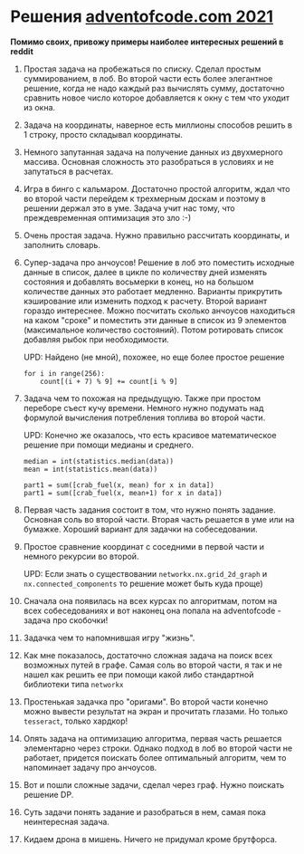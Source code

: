 # Решения [adventofcode.com 2021](https://adventofcode.com/2021/)

   **Помимо своих, привожу примеры наиболее интересных решений в reddit**

1. Простая задача на пробежаться по списку. Сделал простым суммированием, в лоб. 
   Во второй части есть более элегантное решение, когда не надо каждый раз вычислять
   сумму, достаточно сравнить новое число которое добавляется к окну с 
   тем что уходит из окна.
2. Задача на координаты, наверное есть миллионы способов решить в 1 строку, 
   просто складывал координаты.
3. Немного запутанная задача на получение данных из двухмерного массива. 
   Основная сложность это разобраться в условиях и не запутаться в расчетах.
4. Игра в бинго с кальмаром. Достаточно простой алгоритм, ждал что во второй части 
   перейдем к трехмерным доскам и поэтому в решении держал это в уме. Задача учит нас 
   тому, что преждевременная оптимизация это зло :-)
5. Очень простая задача. Нужно правильно рассчитать координаты, и заполнить словарь.
6. Супер-задача про анчоусов! Решение в лоб это поместить исходные данные в список, далее в цикле по количеству дней изменять 
   состояния и добавлять восьмерки в конец, но на большом количестве данных это работает медленно. Варианты прикрутить 
   кэширование или изменить подход к расчету. Второй вариант гораздо интереснее. Можно посчитать
   сколько анчоусов находиться на каком "сроке" и поместить эти данные в список из 9 элементов 
   (максимальное количество состояний). Потом ротировать список добавляя рыбок при необходимости.
   
   UPD: Найдено (не мной), похожее, но еще более простое решение 
   ```   
   for i in range(256):
       count[(i + 7) % 9] += count[i % 9]  
   ```
7. Задача чем то похожая на предыдущую. Также при простом переборе съест кучу времени. Немного нужно 
   подумать над формулой вычисления потребления топлива во второй части.
 
   UPD: Конечно же оказалось, что есть красивое математическое решение при помощи 
   медианы и среднего. 
   
   ```
   median = int(statistics.median(data))
   mean = int(statistics.mean(data))
   
   part1 = sum([crab_fuel(x, mean) for x in data])
   part1 = sum([crab_fuel(x, mean+1) for x in data])
   ```
8. Первая часть задания состоит в том, что нужно понять задание. Основная соль во 
   второй части. Вторая часть решается в уме или на бумажке. Хороший вариант для 
   задачки на собеседовании.
   
9. Простое сравнение координат с соседними в первой части и немного рекурсии во второй. 
   
   UPD: Если знать о существовании ```networkx.nx.grid_2d_graph``` и
   ```nx.connected_components``` то решение может быть куда проще)
   
10. Сначала она появилась на всех курсах по алгоритмам, 
    потом на всех собеседованиях и вот наконец она попала на adventofcode - 
    задача про скобочки!
    
11. Задачка чем то напомнившая игру "жизнь".
    
12. Как мне показалось, достаточно сложная задача на поиск всех возможных путей в графе. 
    Самая соль во второй части, я так и не нашел как решить ее при помощи какой либо 
    стандартной библиотеки типа ```networkx```
    
13. Простенькая задачка про "оригами". Во второй части конечно можно вывести результат
    на экран и прочитать глазами. Но только ```tesseract```, только хардкор!
    
14. Опять задача на оптимизацию алгоритма, первая часть решается элементарно через 
    строки. Однако подход в лоб во второй части не работает, придется поискать более 
    оптимальный алгоритм, чем то напоминает задачу про анчоусов.

15. Вот и пошли сложные задачи, сделал через граф. Нужно поискать решение DP.

16. Суть задачи понять задание и разобраться в нем, самая пока неинтересная задача. 

17. Кидаем дрона в мишень. Ничего не придумал кроме брутфорса.

